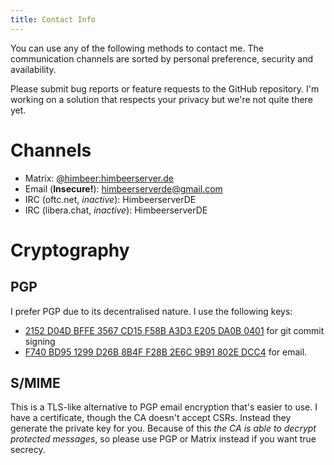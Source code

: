 ```yaml
---
title: Contact Info
---
```


You can use any of the following methods to contact me.
The communication channels are sorted by personal preference, security
and availability.

Please submit bug reports or feature requests to the GitHub repository.
I'm working on a solution that respects your privacy but we're not quite there yet.

Channels
========

* Matrix: [@himbeer:himbeerserver.de](https://matrix.to/#/@himbeer:himbeerserver.de)
* Email (**Insecure!**): [himbeerserverde@gmail.com](mailto:himbeerserverde@gmail.com)
* IRC (oftc.net, *inactive*): HimbeerserverDE
* IRC (libera.chat, *inactive*): HimbeerserverDE

Cryptography
============

PGP
---

I prefer PGP due to its decentralised nature. I use the following keys:

* [2152 D04D BFFE 3567 CD15 F58B A3D3 E205 DA0B 0401](/pgp/2152D04DBFFE3567CD15F58BA3D3E205DA0B0401.asc) for git commit signing
* [F740 BD95 1299 D26B 8B4F F28B 2E6C 9B91 802E DCC4](/pgp/F740BD951299D26B8B4FF28B2E6C9B91802EDCC4.asc) for email.

S/MIME
------

This is a TLS-like alternative to PGP email encryption that's easier to use.
I have a certificate, though the CA doesn't accept CSRs. Instead they generate
the private key for you. Because of this *the CA is able to decrypt protected
messages*, so please use PGP or Matrix instead if you want true secrecy.
